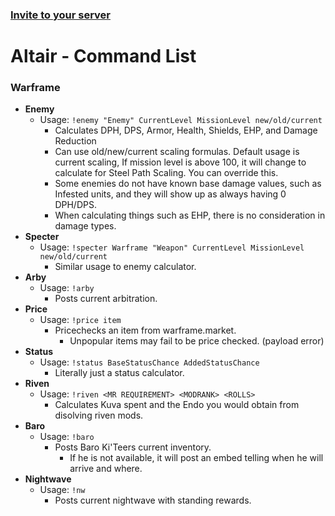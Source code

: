 
### [Invite to your server](https://discord.com/oauth2/authorize?client_id=522879744786563075&permissions=0&scope=bot)
# Altair - Command List
### Warframe
- **Enemy**  
	 - Usage: `!enemy "Enemy" CurrentLevel MissionLevel new/old/current`
		 - Calculates DPH, DPS, Armor, Health, Shields, EHP, and Damage Reduction
		 - Can use old/new/current scaling formulas. Default usage is current scaling, If mission level is above 100, it will change to calculate for Steel Path Scaling. You can override this.
		 - Some enemies do not have known base damage values, such as Infested units, and they will show up as always having 0 DPH/DPS.
		 - When calculating things such as EHP, there is no consideration in damage types. 
- **Specter**
	- Usage: `!specter Warframe "Weapon" CurrentLevel MissionLevel new/old/current`
		- Similar usage to enemy calculator.
- **Arby**
	- Usage: `!arby`
		- Posts current arbitration.
- **Price**
	- Usage: `!price item`
		- Pricechecks an item from warframe.market.
			- Unpopular items may fail to be price checked. (payload error)
- **Status**
	- Usage: `!status BaseStatusChance AddedStatusChance`
		- Literally just a status calculator.
- **Riven**
	- Usage: `!riven <MR REQUIREMENT> <MODRANK> <ROLLS>`
		- Calculates Kuva spent and the Endo you would obtain from disolving riven mods.
- **Baro**
	- Usage: `!baro`
		- Posts Baro Ki'Teers current inventory.
			- If he is not available, it will post an embed telling when he will arrive and where.
- **Nightwave**
	- Usage: `!nw`
		- Posts current nightwave with standing rewards.
